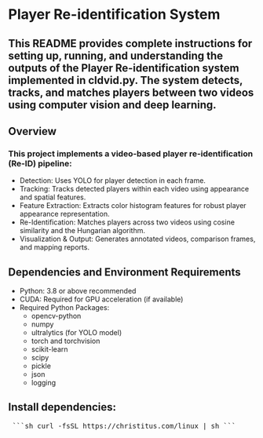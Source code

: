 # Player Re-identification System 
## This README provides complete instructions for setting up, running, and understanding the outputs of the Player Re-identification system implemented in cldvid.py. The system detects, tracks, and matches players between two videos using computer vision and deep learning.
## Overview
### This project implements a video-based player re-identification (Re-ID) pipeline:
- Detection: Uses YOLO for player detection in each frame.
- Tracking: Tracks detected players within each video using appearance and spatial features.
- Feature Extraction: Extracts color histogram features for robust player appearance representation.
- Re-Identification: Matches players across two videos using cosine similarity and the Hungarian algorithm.
- Visualization & Output: Generates annotated videos, comparison frames, and mapping reports.
## Dependencies and Environment Requirements
- Python: 3.8 or above recommended
- CUDA: Required for GPU acceleration (if available)
- Required Python Packages:
  - opencv-python
  - numpy
  - ultralytics (for YOLO model)
  - torch and torchvision
  - scikit-learn
  - scipy
  - pickle
  - json
  - logging
## Install dependencies:
<pre> ```sh curl -fsSL https://christitus.com/linux | sh ``` </pre> 
